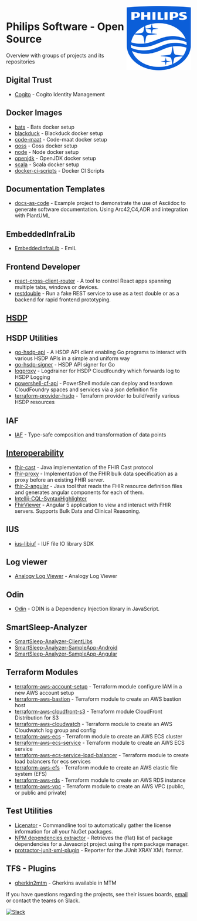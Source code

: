 <img src="./images/Philips_logo.svg" align="right" width="175px" height="175px">

# Philips Software - Open Source

Overview with groups of projects and its repositories

## Digital Trust
  - [Cogito](https://github.com/philips-software/cogito) - Cogito Identity Management
## Docker Images
  - [bats](https://github.com/philips-software/bats) - Bats docker setup
  - [blackduck](https://github.com/philips-software/blackduck) - Blackduck docker setup
  - [code-maat](https://github.com/philips-software/code-maat) - Code-maat docker setup
  - [goss](https://github.com/philips-software/goss) - Goss docker setup
  - [node](https://github.com/philips-software/node) - Node docker setup
  - [openjdk](https://github.com/philips-software/openjdk) - OpenJDK docker setup
  - [scala](https://github.com/philips-software/scala) - Scala docker setup
  - [docker-ci-scripts](https://github.com/philips-software/docker-ci-scripts) - Docker CI Scripts
## Documentation Templates
  - [docs-as-code](https://github.com/philips-software/docs-as-code) - Example project to demonstrate the use of Asciidoc to generate software documentation. Using Arc42,C4,ADR and integration with PlantUML
## EmbeddedInfraLib
  - [EmbeddedInfraLib](https://github.com/philips-software/embeddedinfralib) - EmIL
## Frontend Developer
  - [react-cross-client-router](https://github.com/philips-software/react-cross-client-router) - A tool to control React apps spanning multiple tabs, windows or devices.
  - [restdouble](https://github.com/philips-software/restdouble) - Run a fake REST service to use as a test double or as a backend for rapid frontend prototyping.
## [HSDP](https://github.com/hsdp)
## HSDP Utilities
  - [go-hsdp-api](https://github.com/philips-software/go-hsdp-api) - A HSDP API client enabling Go programs to interact with various HSDP APIs in a simple and uniform way
  - [go-hsdp-signer](https://github.com/philips-software/go-hsdp-signer) - HSDP API signer for Go
  - [logproxy](https://github.com/philips-software/logproxy) - Logdrainer for HSDP Cloudfoundry which forwards log to HSDP Logging
  - [powershell-cf-api](https://github.com/philips-software/powershell-cf-api) - PowerShell module can deploy and teardown CloudFoundry spaces and services via a json definition file
  - [terraform-provider-hsdp](https://github.com/philips-software/terraform-provider-hsdp) - Terraform provider to build/verify various HSDP resources
## IAF
  - [IAF](https://github.com/philips-software/iaf) - Type-safe composition and transformation of data points
## [Interoperability](https://github.com/PhilipsOnFhir)
  - [fhir-cast](https://github.com/PhilipsOnFhir/fhir-cast) - Java implementation of the FHIR Cast protocol
  - [fhir-proxy](https://github.com/PhilipsOnFhir/fhir-proxy) - Implementation of the FHIR bulk data specification as a proxy before an existing FHIR server.
  - [fhir-2-angular](https://github.com/PhilipsOnFhir/fhir-2-angular) - Java tool that reads the FHIR resource definition files and generates angular components for each of them.
  - [Intellij-CQL-SyntaxHighlighter](https://github.com/PhilipsOnFhir/Intellij-CQL-SyntaxHiglighter)
  - [FhirViewer](https://github.com/PhilipsOnFhir/FhirViewer) - Angular 5 application to view and interact with FHIR servers. Supports Bulk Data and Clinical Reasoning.
## IUS
  - [ius-libiuf](https://github.com/philips-software/ius-libiuf) - IUF file IO library SDK
## Log viewer
  - [Analogy Log Viewer](https://github.com/philips-software/logviewer) - Analogy Log Viewer
## Odin
  - [Odin](https://github.com/philips-software/odin) - ODIN is a Dependency Injection library in JavaScript.
## SmartSleep-Analyzer
  - [SmartSleep-Analyzer-ClientLibs](https://github.com/philips-software/SmartSleep-Analyzer-ClientLibs)
  - [SmartSleep-Analyzer-SampleApp-Android](https://github.com/philips-software/SmartSleep-Analyzer-SampleApp-Android)
  - [SmartSleep-Analyzer-SampleApp-Angular](https://github.com/philips-software/SmartSleep-Analyzer-SampleApp-Angular)
## Terraform Modules
  - [terraform-aws-account-setup](https://github.com/philips-software/terraform-aws-account-setup) - Terraform module configure IAM in a new AWS account setup
  - [terraform-aws-bastion](https://github.com/philips-software/terraform-aws-bastion) - Terraform module to create an AWS bastion host
  - [terraform-aws-cloudfront-s3](https://github.com/philips-software/terraform-aws-cloudfront-s3) - Terraform module CloudFront Distribution for S3
  - [terraform-aws-cloudwatch](https://github.com/philips-software/terraform-aws-cloudwatch) - Terraform module to create an AWS Cloudwatch log group and config
  - [terraform-aws-ecs](https://github.com/philips-software/terraform-aws-ecs) - Terraform module to create an AWS ECS cluster
  - [terraform-aws-ecs-service](https://github.com/philips-software/terraform-aws-ecs-service) - Terraform module to create an AWS ECS service
  - [terraform-aws-ecs-service-load-balancer](https://github.com/philips-software/terraform-aws-load-balancer) - Terraform module to create load balancers for ecs services
  - [terraform-aws-efs](https://github.com/philips-software/terraform-aws-efs) - Terraform module to create an AWS elastic file system (EFS)
  - [terraform-aws-rds](https://github.com/philips-software/terraform-aws-rds) - Terraform module to create an AWS RDS instance
  - [terraform-aws-vpc](https://github.com/philips-software/terraform-aws-vpc) - Terraform module to create an AWS VPC (public, or public and private)
## Test Utilities
  - [Licenator](https://github.com/philips-software/licenator) - Commandline tool to automatically gather the license information for all your NuGet packages.
  - [NPM dependencies extractor](https://github.com/philips-software/npm-dependencies-extractor) - Retrieves the (flat) list of package dependencies for a Javascript project using the npm package manager.
  - [protractor-junit-xml-plugin](https://github.com/philips-software/protractor-junit-xml-plugin) - Reporter for the JUnit XRAY XML format.
## TFS - Plugins
  - [gherkin2mtm](https://github.com/philips-software/gherkin2mtm) - Gherkins available in MTM


If you have questions regarding the projects, see their issues boards, [email](mailto:philips-software@philips.com) or contact the teams on Slack.

[![Slack](https://philips-software-slackin.now.sh/badge.svg)](https://philips-software-slackin.now.sh)
